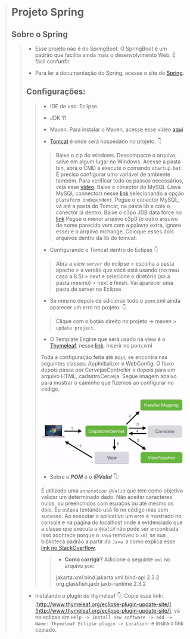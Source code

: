 ﻿> # Projeto Spring
>  
>  ## Sobre o Spring
> 
> > -   Esse projeto não é do SpringBoot. O SpringBoot é um padrão que facilita ainda mais o desenvolvimento Web. É fácil confunfir.
> >     
> > -   Para ler a documentação do Spring, acesse o site do [Spring](https://spring.io/).
> >     
> > 
> > ## Configurações:
> > 
> > > -   IDE de uso: Eclipse.
> > >     
> > > -   JDK 11
> > >     
> > > -   Maven. Para instalar o Maven, acesse esse vídeo [aqui](https://www.youtube.com/watch?v=-ucX5w8Zm8s&t=1s)
> > >     
> > > -   [Tomcat](https://tomcat.apache.org/download-80.cgi) é onde será hospedado no projeto. 👇 
> > > > 
> > > > Baixe o zip do windows. Descompacte o arquivo, salve em algum lugar no Windows. Acesse a pasta bin, abra o CMD e execute o comando `startup.bat`. É preciso configurar uma variável de ambiente também. Para verificar todo os passos necessários, veja esse [vídeo](https://www.youtube.com/watch?v=ZQwCO1Jcq2s).  Baixe o conector do MySQL (Java MySQL connector) nesse [link](https://dev.mysql.com/downloads/connector/j/) selecionando a opção `plataform independent`. Pegue o conector MySQL, vá até a pasta do Tomcat, na pasta lib e cole o conector lá dentro. Baixe o c3po JDB data force no [link](https://sourceforge.net/projects/c3p0/files/latest/download)  Pegue o menor arquivo c3p0 (o outro arquivo de nome parecido vem com a palavra extra, ignore esse) e o arquivo mchange. Coloque esses dois arquivos dentro da lib do tomcat.
> > > 
> > > - Configurando o Tomcat dentro do Eclipse 👇
> > > 
> > > > Abra a view `server` do eclipse > escolha a pasta apache > a versão que você está usando (no meu caso a 8.5) > next e selecione o diretório (só a pasta mesmo) > next e finish. Vai aparecer uma pasta de server no Eclipse
> > > 
> > > -   Se mesmo depois de adicionar todo o pom.xml ainda aparecer um erro no projeto: 👇 
> > > 
> > > > Clique com o botão direito no projeto -> maven > `update project`.
> > > 
> > > -   O Template Engine que será usado na view é o [Thymeleaf](https://www.thymeleaf.org/). nesse [link](https://www.thymeleaf.org/download.html). Inserir no pom.xml
> > >     
> > > 
> > > Toda a configuração feita até aqui, se encontra nas seguintes classes: AppInitializer e WebConfig. O fluxo depois passa por CervejasController e depois para um arquivo HTML, cadastroCerveja. Segue imagem abaixo para mostrar o caminho que fizemos ao configurar no código.
> > > 
> > > ![Fluxo](images/flux.png)
> > > 
> > > -   Sobre o _**POM**_ e o _**@Valid**_  👇:
> > > 
> > > É utilizado uma _`annotation @Valid`_ que tem como objetivo validar um determinado dado. Não aceitar caracteres nulos, ou preenchidos com espaços ou até mesmo os dois. Eu estava tentando usá-lo no código mas sem sucesso. Ao executar o aplicativo um erro é mostrado no console e na página do localhost onde é evidenciado que a classe que executa o _`@Valid`_ não pode ser encontrada. Isso acontece porque o `Java` removeu o `xml` se sua biblioteca padrão a partir do `Java 9` como explica esse [link no StackOverflow](https://stackoverflow.com/questions/43574426/how-to-resolve-java-lang-noclassdeffounderror-javax-xml-bind-jaxbexception).
> > > 
> > > > -   __Como corrigir?__  Adicione o seguinte `xml` no arquivo `pom`:
> > > >     
> > > > 
> > > > <!-- API, java.xml.bind module -->  
> > > >  <dependency>  
> > > >  <groupId>jakarta.xml.bind</groupId>  
> > > >  <artifactId>jakarta.xml.bind-api</artifactId>  
> > > >  <version>2.3.2</version>  
> > > >  </dependency>  
> > > > ​  
> > > >  <!-- Runtime, com.sun.xml.bind module -->  
> > > >  <dependency>  
> > > >  <groupId>org.glassfish.jaxb</groupId>  
> > > >  <artifactId>jaxb-runtime</artifactId>  
> > > >  <version>2.3.2</version>  
> > > >  </dependency>
> > > 
> > - Instalando o plugin do thymeleaf :point_down::
> > Copie esse link: [http://www.thymeleaf.org/eclipse-plugin-update-site/](http://www.thymeleaf.org/eclipse-plugin-update-site/), vá no eclipse em `Help -> Install new software -> add -> Name: Thymeleaf Eclipse plugin -> Location:` e insira o link copiado.
